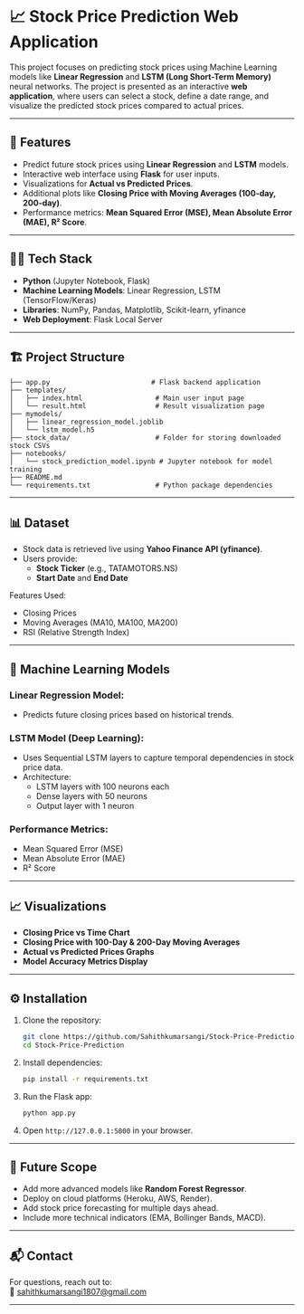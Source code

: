 
# 📈 Stock Price Prediction Web Application

This project focuses on predicting stock prices using Machine Learning models like **Linear Regression** and **LSTM (Long Short-Term Memory)** neural networks. The project is presented as an interactive **web application**, where users can select a stock, define a date range, and visualize the predicted stock prices compared to actual prices.

---

## 🚀 Features
- Predict future stock prices using **Linear Regression** and **LSTM** models.
- Interactive web interface using **Flask** for user inputs.
- Visualizations for **Actual vs Predicted Prices**.
- Additional plots like **Closing Price with Moving Averages (100-day, 200-day)**.
- Performance metrics: **Mean Squared Error (MSE), Mean Absolute Error (MAE), R² Score**.

---

## 🧑‍💻 Tech Stack
- **Python** (Jupyter Notebook, Flask)
- **Machine Learning Models**: Linear Regression, LSTM (TensorFlow/Keras)
- **Libraries**: NumPy, Pandas, Matplotlib, Scikit-learn, yfinance
- **Web Deployment**: Flask Local Server

---

## 🏗️ Project Structure
```
├── app.py                         # Flask backend application
├── templates/
│   ├── index.html                  # Main user input page
│   └── result.html                 # Result visualization page
├── mymodels/
│   ├── linear_regression_model.joblib
│   └── lstm_model.h5
├── stock_data/                     # Folder for storing downloaded stock CSVs
├── notebooks/
│   └── stock_prediction_model.ipynb # Jupyter notebook for model training
├── README.md
└── requirements.txt                # Python package dependencies
```

---

## 📊 Dataset
- Stock data is retrieved live using **Yahoo Finance API (yfinance)**.
- Users provide:
  - **Stock Ticker** (e.g., TATAMOTORS.NS)
  - **Start Date** and **End Date**

Features Used:
- Closing Prices
- Moving Averages (MA10, MA100, MA200)
- RSI (Relative Strength Index)

---

## 🧠 Machine Learning Models
### Linear Regression Model:
- Predicts future closing prices based on historical trends.

### LSTM Model (Deep Learning):
- Uses Sequential LSTM layers to capture temporal dependencies in stock price data.
- Architecture:
  - LSTM layers with 100 neurons each
  - Dense layers with 50 neurons
  - Output layer with 1 neuron

### Performance Metrics:
- Mean Squared Error (MSE)
- Mean Absolute Error (MAE)
- R² Score

---

## 📈 Visualizations
- **Closing Price vs Time Chart**
- **Closing Price with 100-Day & 200-Day Moving Averages**
- **Actual vs Predicted Prices Graphs**
- **Model Accuracy Metrics Display**

---

## ⚙️ Installation
1. Clone the repository:
   ```bash
   git clone https://github.com/Sahithkumarsangi/Stock-Price-Prediction.git
   cd Stock-Price-Prediction
   ```
2. Install dependencies:
   ```bash
   pip install -r requirements.txt
   ```
3. Run the Flask app:
   ```bash
   python app.py
   ```
4. Open `http://127.0.0.1:5000` in your browser.

---

## 📝 Future Scope
- Add more advanced models like **Random Forest Regressor**.
- Deploy on cloud platforms (Heroku, AWS, Render).
- Add stock price forecasting for multiple days ahead.
- Include more technical indicators (EMA, Bollinger Bands, MACD).

---

## 📬 Contact
For questions, reach out to:  
📧 [sahithkumarsangi1807@gmail.com](mailto:sahithkumarsangi1807@gmail.com)

---
